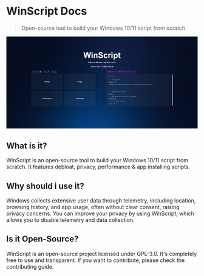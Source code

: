 <h1 style="color: var(--cta);">WinScript Docs</h1>

> Open-source tool to build your Windows 10/11 script from scratch.

<img width="1000px" src="./winscript.png">

## What is it?

WinScript is an open-source tool to build your Windows 10/11 script from scratch.
It features debloat, privacy, performance & app installing scripts.

## Why should i use it?

Windows collects extensive user data through telemetry, including location, browsing history, and app usage, often without clear consent, raising privacy concerns. You can improve your privacy by using WinScript, which allows you to disable telemetry and data collection.

## Is it Open-Source?

WinScript is an open-source project licensed under GPL-3.0. It's completely free to use and transparent. If you want to contribute, please check the contributing guide.
